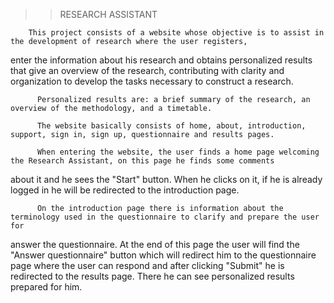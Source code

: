   >> RESEARCH ASSISTANT
        
        This project consists of a website whose objective is to assist in the development of research where the user registers, 
  enter the information about his research and obtains personalized results that give an overview of the research, 
  contributing with clarity and organization to develop the tasks necessary to construct a research.

	      Personalized results are: a brief summary of the research, an overview of the methodology, and a timetable. 

	      The website basically consists of home, about, introduction, support, sign in, sign up, questionnaire and results pages. 

	      When entering the website, the user finds a home page welcoming the Research Assistant, on this page he finds some comments 
  about it and he sees the "Start" button. When he clicks on it, if he is already logged in he will be redirected to the introduction page.

	      On the introduction page there is information about the terminology used in the questionnaire to clarify and prepare the user for 
  answer the questionnaire. At the end of this page the user will find the "Answer questionnaire" button which will redirect him to the questionnaire 
  page where the user can respond and after clicking "Submit" he is redirected to the results page. There he can see personalized results 
  prepared for him.
